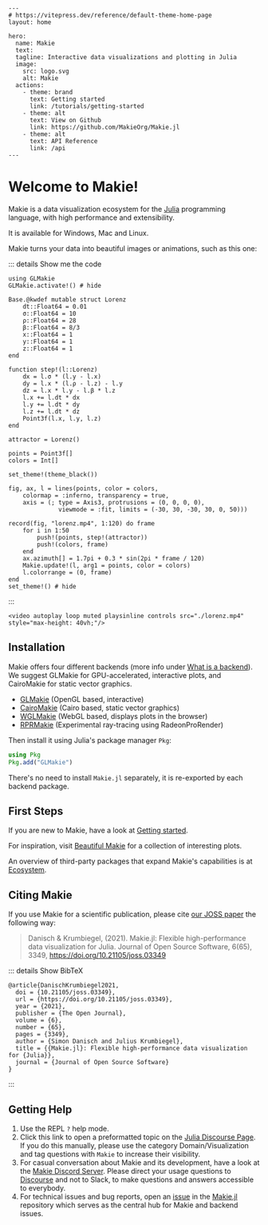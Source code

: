 ````@raw html
---
# https://vitepress.dev/reference/default-theme-home-page
layout: home

hero:
  name: Makie
  text:
  tagline: Interactive data visualizations and plotting in Julia
  image:
    src: logo.svg
    alt: Makie
  actions:
    - theme: brand
      text: Getting started
      link: /tutorials/getting-started
    - theme: alt
      text: View on Github
      link: https://github.com/MakieOrg/Makie.jl
    - theme: alt
      text: API Reference
      link: /api
---
````

# Welcome to Makie!

Makie is a data visualization ecosystem for the [Julia](https://julialang.org/) programming language, with high performance and extensibility.

It is available for Windows, Mac and Linux.

Makie turns your data into beautiful images or animations, such as this one:

::: details Show me the code

```@example
using GLMakie
GLMakie.activate!() # hide

Base.@kwdef mutable struct Lorenz
    dt::Float64 = 0.01
    σ::Float64 = 10
    ρ::Float64 = 28
    β::Float64 = 8/3
    x::Float64 = 1
    y::Float64 = 1
    z::Float64 = 1
end

function step!(l::Lorenz)
    dx = l.σ * (l.y - l.x)
    dy = l.x * (l.ρ - l.z) - l.y
    dz = l.x * l.y - l.β * l.z
    l.x += l.dt * dx
    l.y += l.dt * dy
    l.z += l.dt * dz
    Point3f(l.x, l.y, l.z)
end

attractor = Lorenz()

points = Point3f[]
colors = Int[]

set_theme!(theme_black())

fig, ax, l = lines(points, color = colors,
    colormap = :inferno, transparency = true,
    axis = (; type = Axis3, protrusions = (0, 0, 0, 0),
              viewmode = :fit, limits = (-30, 30, -30, 30, 0, 50)))

record(fig, "lorenz.mp4", 1:120) do frame
    for i in 1:50
        push!(points, step!(attractor))
        push!(colors, frame)
    end
    ax.azimuth[] = 1.7pi + 0.3 * sin(2pi * frame / 120)
    Makie.update!(l, arg1 = points, color = colors)
    l.colorrange = (0, frame)
end
set_theme!() # hide
```
:::

```@raw html
<video autoplay loop muted playsinline controls src="./lorenz.mp4" style="max-height: 40vh;"/>
```

## Installation

Makie offers four different backends (more info under [What is a backend](@ref)).
We suggest GLMakie for GPU-accelerated, interactive plots, and CairoMakie for static vector graphics.

- [GLMakie](@ref) (OpenGL based, interactive)
- [CairoMakie](@ref) (Cairo based, static vector graphics)
- [WGLMakie](@ref) (WebGL based, displays plots in the browser)
- [RPRMakie](@ref) (Experimental ray-tracing using RadeonProRender)

Then install it using Julia's package manager `Pkg`:

```julia
using Pkg
Pkg.add("GLMakie")
```

There's no need to install `Makie.jl` separately, it is re-exported by each backend package.

## First Steps

If you are new to Makie, have a look at [Getting started](@ref).

For inspiration, visit [Beautiful Makie](https://beautiful.makie.org/) for a collection of interesting plots.

An overview of third-party packages that expand Makie's capabilities is at [Ecosystem](@ref).

## Citing Makie

If you use Makie for a scientific publication, please cite [our JOSS paper](https://joss.theoj.org/papers/10.21105/joss.03349) the following way:

> Danisch & Krumbiegel, (2021). Makie.jl: Flexible high-performance data visualization for Julia. Journal of Open Source Software, 6(65), 3349, https://doi.org/10.21105/joss.03349

::: details Show BibTeX

```
@article{DanischKrumbiegel2021,
  doi = {10.21105/joss.03349},
  url = {https://doi.org/10.21105/joss.03349},
  year = {2021},
  publisher = {The Open Journal},
  volume = {6},
  number = {65},
  pages = {3349},
  author = {Simon Danisch and Julius Krumbiegel},
  title = {{Makie.jl}: Flexible high-performance data visualization for {Julia}},
  journal = {Journal of Open Source Software}
}
```

:::

## Getting Help

1. Use the REPL `?` help mode.
1. Click this link to open a preformatted topic on the [Julia Discourse Page](https://discourse.julialang.org/new-topic?title=Makie%20-%20Your%20question%20here&category=domain/viz&tags=Makie&body=You%20can%20write%20your%20question%20in%20this%20space.%0A%0ABefore%20asking%2C%20please%20take%20a%20minute%20to%20make%20sure%20that%20you%20have%20installed%20the%20latest%20available%20versions%20and%20have%20looked%20at%20%5Bthe%20most%20recent%20documentation%5D(http%3A%2Fmakie.juliaplots.org%2Fstable%2F)%20%3Ainnocent%3A). If you do this manually, please use the category Domain/Visualization and tag questions with `Makie` to increase their visibility.
1. For casual conversation about Makie and its development, have a look at the  [Makie Discord Server](https://discord.gg/6mpFXPCvks). Please direct your usage questions to [Discourse](https://discourse.julialang.org/new-topic?title=Makie%20-%20Your%20question%20here&category=domain/viz&tags=Makie&body=You%20can%20write%20your%20question%20in%20this%20space.%0A%0ABefore%20asking%2C%20please%20take%20a%20minute%20to%20make%20sure%20that%20you%20have%20installed%20the%20latest%20available%20versions%20and%20have%20looked%20at%20%5Bthe%20most%20recent%20documentation%5D(http%3A%2Fmakie.juliaplots.org%2Fstable%2F)%20%3Ainnocent%3A) and not to Slack, to make questions and answers accessible to everybody.
1. For technical issues and bug reports, open an [issue](https://github.com/MakieOrg/Makie.jl/issues/new) in the [Makie.jl](https://github.com/MakieOrg/Makie.jl) repository which serves as the central hub for Makie and backend issues.
